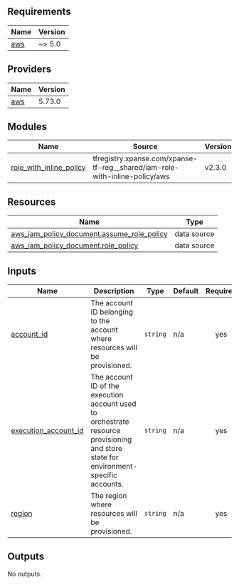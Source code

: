 <!-- BEGIN_TF_DOCS -->
## Requirements

| Name | Version |
|------|---------|
| <a name="requirement_aws"></a> [aws](#requirement\_aws) | ~> 5.0 |

## Providers

| Name | Version |
|------|---------|
| <a name="provider_aws"></a> [aws](#provider\_aws) | 5.73.0 |

## Modules

| Name | Source | Version |
|------|--------|---------|
| <a name="module_role_with_inline_policy"></a> [role\_with\_inline\_policy](#module\_role\_with\_inline\_policy) | tfregistry.xpanse.com/xpanse-tf-reg__shared/iam-role-with-inline-policy/aws | v2.3.0 |

## Resources

| Name | Type |
|------|------|
| [aws_iam_policy_document.assume_role_policy](https://registry.terraform.io/providers/hashicorp/aws/latest/docs/data-sources/iam_policy_document) | data source |
| [aws_iam_policy_document.role_policy](https://registry.terraform.io/providers/hashicorp/aws/latest/docs/data-sources/iam_policy_document) | data source |

## Inputs

| Name | Description | Type | Default | Required |
|------|-------------|------|---------|:--------:|
| <a name="input_account_id"></a> [account\_id](#input\_account\_id) | The account ID belonging to the account where resources will be provisioned. | `string` | n/a | yes |
| <a name="input_execution_account_id"></a> [execution\_account\_id](#input\_execution\_account\_id) | The account ID of the execution account used to orchestrate resource provisioning and store state for environment-specific accounts. | `string` | n/a | yes |
| <a name="input_region"></a> [region](#input\_region) | The region where resources will be provisioned. | `string` | n/a | yes |

## Outputs

No outputs.
<!-- END_TF_DOCS -->